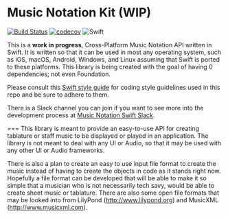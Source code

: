 Music Notation Kit (WIP)
==============

[![Build Status](https://travis-ci.org/drumnkyle/music-notation-swift.svg?branch=master)](https://travis-ci.org/drumnkyle/music-notation-swift)
[![codecov](https://codecov.io/gh/drumnkyle/music-notation-swift/branch/master/graph/badge.svg)](https://codecov.io/gh/drumnkyle/music-notation-swift/)
![Swift](https://img.shields.io/badge/%20in-swift%203.0-orange.svg)

This is a **work in progress**, Cross-Platform Music Notation API written in Swift. It is written so that it can be used in most any operating system, such as iOS, macOS, Android, Windows, and Linux assuming that Swift is ported to these platforms. This library is being created with the goal of having 0 dependencies; not even Foundation.

Please consult this [Swift style guide](https://github.com/drumnkyle/swift-style-guide) for coding style guidelines used in this repo and be sure to adhere to them.

There is a Slack channel you can join if you want to see more into the development process at [Music Notation Swift Slack](https://musicnotationswift.slack.com).

===
This library is meant to provide an easy-to-use API for creating tablature or staff music to be displayed or played in an application. The library is not meant to deal with any UI or Audio, so that it may be used with any other UI or Audio frameworks.

There is also a plan to create an easy to use input file format to create the music instead of having to create the objects in code as it stands right now. Hopefully a file format can be developed that will be able to make it so simple that a musician who is not necessarily tech savy, would be able to create sheet music or tablature. There are also some open file formats that may be looked into from LilyPond (http://www.lilypond.org) and MusicXML (http://www.musicxml.com).
